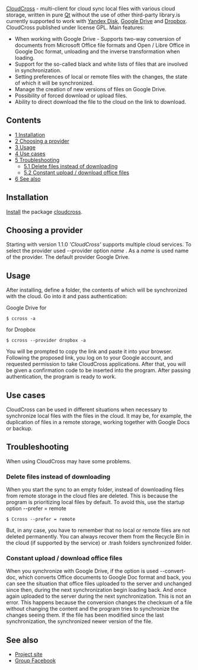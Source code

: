 [CloudCross](Http://cloudcross.mastersoft24.ru) - multi-client for cloud sync local files with various cloud storage, written in pure [Qt](/index.php/Qt "Qt") without the use of other third-party library.is currently supported to work with [Yandex Disk](/index.php/Yandex_Disk "Yandex Disk"), [Google Drive](/index.php/Google_Drive "Google Drive") and [Dropbox](/index.php/Dropbox "Dropbox"). CloudCross published under license GPL. Main features:

*   When working with Google Drive - Supports two-way conversion of documents from Microsoft Office file formats and Open / Libre Office in Google Doc format, unloading and the inverse transformation when loading.
*   Support for the so-called black and white lists of files that are involved in synchronization.
*   Setting preferences of local or remote files with the changes, the state of which it will be synchronized.
*   Manage the creation of new versions of files on Google Drive.
*   Possibility of forced download or upload files.
*   Ability to direct download the file to the cloud on the link to download.

## Contents

*   [1 Installation](#Installation)
*   [2 Choosing a provider](#Choosing_a_provider)
*   [3 Usage](#Usage)
*   [4 Use cases](#Use_cases)
*   [5 Troubleshooting](#Troubleshooting)
    *   [5.1 Delete files instead of downloading](#Delete_files_instead_of_downloading)
    *   [5.2 Constant upload / download office files](#Constant_upload_.2F_download_office_files)
*   [6 See also](#See_also)

## Installation

[Install](/index.php/Install "Install") the package [cloudcross](https://aur.archlinux.org/packages/cloudcross/).

## Choosing a provider

Starting with version 1.1.0 *'CloudCross'* supports multiple cloud services. To select the provider used --provider option *name* . As a *name* is used name of the provider. The default provider Google Drive.

## Usage

After installing, define a folder, the contents of which will be synchronized with the cloud. Go into it and pass authentication:

Google Drive for

```
$ ccross -a

```

for Dropbox

```
$ ccross --provider dropbox -a

```

You will be prompted to copy the link and paste it into your browser. Following the proposed link, you log on to your Google account, and requested permission to take CloudCross applications. After that, you will be given a confirmation code to be inserted into the program. After passing authentication, the program is ready to work.

## Use cases

CloudCross can be used in different situations when necessary to synchronize local files with the files in the cloud. It may be, for example, the duplication of files in a remote storage, working together with Google Docs or backup.

## Troubleshooting

When using CloudCross may have some problems.

### Delete files instead of downloading

When you start the sync to an empty folder, instead of downloading files from remote storage in the cloud files are deleted. This is because the program is prioritizing local files by default. To avoid this, use the startup option --prefer = remote

```
$ Ccross --prefer = remote

```

But, in any case, you have to remember that no local or remote files are not deleted permanently. You can always recover them from the Recycle Bin in the cloud (if supported by the service) or .trash folders synchronized folder.

### Constant upload / download office files

When you synchronize with Google Drive, if the option is used --convert-doc, which converts Office documents to Google Doc format and back, you can see the situation that office files uploaded to the server and unchanged since then, during the next synchronization begin loading back. And once again uploaded to the server during the next synchronization. This is not an error. This happens because the conversion changes the checksum of a file without changing the content and the program tries to synchronize the changes seeing them. If the file has been modified since the last synchronization, the synchronized newer version of the file.

## See also

*   [Project site](Http://cloudcross.mastersoft24.ru/ru)
*   [Group Facebook](Https://www.facebook.com/groups/cloudcross)